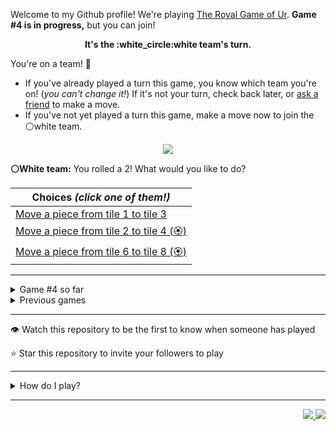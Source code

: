 Welcome to my Github profile!
We're playing
[The Royal Game of Ur](https://en.wikipedia.org/wiki/Royal_Game_of_Ur).
**Game #4 is in progress,** but you can join!

<p align="center">
  <b>It's the
  :white_circle:white
  team's turn.</b>
</p>

You're on a team! :wave:

* If you've already played a turn this game, you know which team you're on!
(_you can't change it!_)
If it's not your turn, check back later, or
[ask a
friend](https://twitter.com/share?text=I'm+playing+The+Royal+Game+of+Ur+on+a+GitHub+profile.+Take+your+turn+at+https://github.com/rossjrw/rossjrw+%23RoyalGameOfUr+%23github)
to make a move.
* If you've not yet played a turn this game, make a move now to join the
:white_circle:white
team.

<p align="center"><img src="https://raw.githubusercontent.com/rossjrw/rossjrw/play/games/current/board.553.svg"></p>

  **:white_circle:White team:**
  You rolled a 2!
What would you like to do?

| Choices *(click one of them!)* |
| --- |
  | [Move a piece from tile 1 to tile 3    ](https://github.com/rossjrw/rossjrw/issues/new?title=ur-move-2%401-0&amp;body=Press+Submit%21+You+don%27t+need+to+edit+this+text+or+do+anything+else.%0D%0A%0D%0ABe+aware+that+your+move+can+take+a+minute+or+two+to+process.) |
  | [Move a piece from tile 2 to tile 4 (:rosette:)   ](https://github.com/rossjrw/rossjrw/issues/new?title=ur-move-2%402-0&amp;body=Press+Submit%21+You+don%27t+need+to+edit+this+text+or+do+anything+else.%0D%0A%0D%0ABe+aware+that+your+move+can+take+a+minute+or+two+to+process.) |
  | [Move a piece from tile 6 to tile 8 (:rosette:)   ](https://github.com/rossjrw/rossjrw/issues/new?title=ur-move-2%406-0&amp;body=Press+Submit%21+You+don%27t+need+to+edit+this+text+or+do+anything+else.%0D%0A%0D%0ABe+aware+that+your+move+can+take+a+minute+or+two+to+process.) |

-----

<details><summary>Game #4 so far</summary>

## Who's on each team?

<table>
    <thead>
      <tr><th colspan=2>Players in this game</th></tr>
    </thead>
    <tbody>
      <tr>
        <td align="right"><b>Black team</b> :black_circle:</td>
        <td>:white_circle: <b> White team</b></td>
      </tr>
      <tr align="center">
        <td><b><a href="https://github.com/shpatrickguo">@shpatrickguo</a></b> (3)<br><b><a href="https://github.com/Hans5958">@Hans5958</a></b> (1)<br><b><a href="https://github.com/rossjrw">@rossjrw</a></b> (1)<br><b><a href="https://github.com/Devansh3712">@Devansh3712</a></b> (1)</td>
        <td><b><a href="https://github.com/1ethanhansen">@1ethanhansen</a></b> (8)<br><b><a href="https://github.com/BaptisteMartinet">@BaptisteMartinet</a></b> (1)<br><b><a href="https://github.com/russormes">@russormes</a></b> (1)</td>
      </tr>
    </tbody>
  </table>

## What's happened so far?

| Time | Turn | Event | Issue | Board |
| :---: | :---: | :--- | :---: | :---: |
  | 11th Feb 2021 18:31 | **0** | :white_circle: **[@1ethanhansen](https://github.com/1ethanhansen)** started a new game | [#536](https://github.com/rossjrw/rossjrw/issues/536) | [link](https://raw.githubusercontent.com/rossjrw/rossjrw/60752599aca5ea17fc8f07261f362da0d83aa07e/games/current/board.536.svg) |
  | 11th Feb 2021 18:32 | **1** | :white_circle: **[@BaptisteMartinet](https://github.com/BaptisteMartinet)** moved a white piece onto the board to position 1    | [#537](https://github.com/rossjrw/rossjrw/issues/537) | [link](https://raw.githubusercontent.com/rossjrw/rossjrw/15c82bc66492cf484565b3ae52869e9ae8f67b7f/games/current/board.537.svg) |
  | 12th Feb 2021 00:47 | **2** | :black_circle: **[@shpatrickguo](https://github.com/shpatrickguo)** moved a black piece onto the board to position 2    | [#540](https://github.com/rossjrw/rossjrw/issues/540) | [link](https://raw.githubusercontent.com/rossjrw/rossjrw/fc85337fadfb28ab997b07b5911539a9ab6b1b11/games/current/board.540.svg) |
  | 12th Feb 2021 05:00 | **3** | :white_circle: **[@1ethanhansen](https://github.com/1ethanhansen)** moved a white piece from position 1 to position 4  — claimed a rosette :rosette:  | [#541](https://github.com/rossjrw/rossjrw/issues/541) | [link](https://raw.githubusercontent.com/rossjrw/rossjrw/93e22eb32b9f95b19eab9f32338c22c0230d62dc/games/current/board.541.svg) |
  | 12th Feb 2021 05:02 | **4** | :white_circle: **[@1ethanhansen](https://github.com/1ethanhansen)** moved a white piece onto the board to position 1    | [#542](https://github.com/rossjrw/rossjrw/issues/542) | [link](https://raw.githubusercontent.com/rossjrw/rossjrw/77bd6640758924099a2d26dc08e4f4de07fb08e3/games/current/board.542.svg) |
  | 12th Feb 2021 10:34 | **5** | :black_circle: **[@Hans5958](https://github.com/Hans5958)** moved a black piece onto the board to position 1    | [#543](https://github.com/rossjrw/rossjrw/issues/543) | [link](https://raw.githubusercontent.com/rossjrw/rossjrw/0984d2339da9d61d407bd4ccfc935c9443f06a8f/games/current/board.543.svg) |
  | 12th Feb 2021 13:23 | **6** | :white_circle: **[@russormes](https://github.com/russormes)** moved a white piece from position 1 to position 2    | [#544](https://github.com/rossjrw/rossjrw/issues/544) |  |
  | 12th Feb 2021 15:50 | **7** | :black_circle: **[@rossjrw](https://github.com/rossjrw)** moved a black piece from position 2 to position 4  — claimed a rosette :rosette:  | [#545](https://github.com/rossjrw/rossjrw/issues/545) | [link](https://raw.githubusercontent.com/rossjrw/rossjrw/f187fdee61da212cd2edd5fd7f94e62bd5aa1c22/games/current/board.545.svg) |
  | 12th Feb 2021 15:50 | **8** | :black_circle:  The black team rolled a 0 and their turn was automatically passed | [#545](https://github.com/rossjrw/rossjrw/issues/545) |  |
  | 12th Feb 2021 16:15 | **9** | :white_circle: **[@1ethanhansen](https://github.com/1ethanhansen)** moved a white piece onto the board to position 3    | [#546](https://github.com/rossjrw/rossjrw/issues/546) | [link](https://raw.githubusercontent.com/rossjrw/rossjrw/96dd49ee14f08824113e3afe8d6d0d6011f31632/games/current/board.546.svg) |
  | 12th Feb 2021 16:15 | **10** | :black_circle:  The black team rolled a 0 and their turn was automatically passed | [#546](https://github.com/rossjrw/rossjrw/issues/546) | [link](https://raw.githubusercontent.com/rossjrw/rossjrw/f368cdd9c6045ee09763620b492a5f77d8ef4c60/games/current/board.546.svg) |
  | 12th Feb 2021 16:16 | **11** | :white_circle: **[@1ethanhansen](https://github.com/1ethanhansen)** moved a white piece from position 4 to position 7    | [#547](https://github.com/rossjrw/rossjrw/issues/547) | [link](https://raw.githubusercontent.com/rossjrw/rossjrw/cfa8b39f703ca873fdd562e3c1c658fd1be69dc5/games/current/board.547.svg) |
  | 13th Feb 2021 00:00 | **12** | :black_circle: **[@shpatrickguo](https://github.com/shpatrickguo)** moved a black piece from position 4 to position 7 — captured a white piece :crossed_swords:   | [#548](https://github.com/rossjrw/rossjrw/issues/548) | [link](https://raw.githubusercontent.com/rossjrw/rossjrw/83432a79fbe097f1ebfc5222f8548d47b091d37c/games/current/board.548.svg) |
  | 13th Feb 2021 00:01 | **13** | :white_circle: **[@1ethanhansen](https://github.com/1ethanhansen)** moved a white piece from position 3 to position 4  — claimed a rosette :rosette:  | [#549](https://github.com/rossjrw/rossjrw/issues/549) | [link](https://raw.githubusercontent.com/rossjrw/rossjrw/594790fee0af44aec431d00c9def030e045b38d5/games/current/board.549.svg) |
  | 13th Feb 2021 00:02 | **14** | :white_circle: **[@1ethanhansen](https://github.com/1ethanhansen)** moved a white piece from position 4 to position 6    | [#550](https://github.com/rossjrw/rossjrw/issues/550) | [link](https://raw.githubusercontent.com/rossjrw/rossjrw/43c9acf2987051f5806be60d3ac78ae6e916f897/games/current/board.550.svg) |
  | 13th Feb 2021 03:14 | **15** | :black_circle: **[@shpatrickguo](https://github.com/shpatrickguo)** moved a black piece from position 7 to position 9    | [#551](https://github.com/rossjrw/rossjrw/issues/551) | [link](https://raw.githubusercontent.com/rossjrw/rossjrw/52d3d34195d4f576b6b07dd78894a2b594f57bf2/games/current/board.551.svg) |
  | 13th Feb 2021 03:18 | **16** | :white_circle: **[@1ethanhansen](https://github.com/1ethanhansen)** moved a white piece onto the board to position 1    | [#552](https://github.com/rossjrw/rossjrw/issues/552) | [link](https://raw.githubusercontent.com/rossjrw/rossjrw/96ee36bff762370b21a49129afa3f6ed5eb348c9/games/current/board.552.svg) |
  | 13th Feb 2021 12:45 | **17** | :black_circle: **[@Devansh3712](https://github.com/Devansh3712)** moved a black piece from position 9 to position 10    | [#553](https://github.com/rossjrw/rossjrw/issues/553) |  |

</details>

<details><summary>Previous games</summary>

## Previous games

1. A game was started on 30th Jul 2020 by **[@rossjrw](https://github.com/rossjrw)** and ended on 4th Dec 2020. 
   * The :white_circle:white team won. 
   * 64 players played 166 moves across 4 months and 5 days. 
   * The :black_circle:black team captured 9 white pieces and claimed 12 rosettes. 
   * The :white_circle:white team captured 10 black pieces and claimed 18 rosettes. 
   * The MVP of the winning team was **[@1ethanhansen](https://github.com/1ethanhansen)**, who played 48 moves. 
   * The winning move was made by **[@qbtl](https://github.com/qbtl)** ([#269](https://github.com/rossjrw/rossjrw/issues/269)).
1. A game was started on 4th Dec 2020 by **[@1ethanhansen](https://github.com/1ethanhansen)** and ended on 11th Jan 2021. 
   * The :black_circle:black team won. 
   * 27 players played 145 moves across 1 month and 1 week. 
   * The :black_circle:black team captured 7 white pieces and claimed 16 rosettes. 
   * The :white_circle:white team captured 6 black pieces and claimed 14 rosettes. 
   * The MVP of the winning team was **[@shpatrickguo](https://github.com/shpatrickguo)**, who played 26 moves. 
   * The winning move was made by **[@shpatrickguo](https://github.com/shpatrickguo)** ([#424](https://github.com/rossjrw/rossjrw/issues/424)).
1. A game was started on 11th Jan 2021 by **[@BaptisteMartinet](https://github.com/BaptisteMartinet)** and ended on 11th Feb 2021. 
   * The :white_circle:white team won. 
   * 17 players played 118 moves across 1 month and 12 hours. 
   * The :black_circle:black team captured 2 white pieces and claimed 11 rosettes. 
   * The :white_circle:white team captured 8 black pieces and claimed 14 rosettes. 
   * The MVP of the winning team was **[@1ethanhansen](https://github.com/1ethanhansen)**, who played 45 moves. 
   * The winning move was made by **[@1ethanhansen](https://github.com/1ethanhansen)** ([#535](https://github.com/rossjrw/rossjrw/issues/535)).

</details>

-----

:eye: Watch this repository to be the first to know when someone has played

:star: Star this repository to invite your followers to play

-----

<details><summary>How do I play?</summary>

  It's the :white_circle:white team versus the :black_circle:black team.

  The turn starts by rolling 4 binary dice, which
  results in a number from 0 to 4. The current team gets to move one of their
  pieces by that many tiles.

  All of your pieces start on position 0 (the space just before tile 1). Your
  goal is to get all seven of them off the board by moving them onto position
  15 (the space just after tile 14). This is called **:rocket:ascending** a
  piece. You also want to prevent your opponent from :rocket:ascending their
  pieces.

  You will move your pieces along the tiles from tile 1 to tile 14. The tiles
  on your side of the board (tiles 1 through 4, 13, and 14) are safe — only
  your pieces can be there. However, the tiles in the middle (tiles 5 through
  12) are unsafe — your opponent's pieces can also be here. If one team's piece
  lands on the same tile as another team's piece, the piece that was landed on
  is **:crossed_swords:captured**! It goes all the way back to position 0.

  If you land on a **:rosette:rosette** (tiles 4, 8, and 14), your team gets to
  take another turn. Also, a piece that is on the :rosette:rosette on tile 8
  *cannot be :crossed_swords:captured*. A piece that's trying to capture it will
  simply bounce off onto tile 9.

  The first team to **:rocket:ascend** all seven of their pieces — that is,
  move them off the board onto position 15 — :crown:wins!

  Watch [Tom Scott play against Irving
  Finkel](https://www.youtube.com/watch?v=WZskjLq040I) in 2017.

  -----

  Playing Ur on my GitHub profile is easy. The dice have already been rolled
  for you — all you have to do is decide what to do with them.

  Anyone can join either team at any time, but once you're in a team, you're
  locked into it until the game ends. You can't play a move when it's the
  other team's turn.

  _([Before 2020-09-19](https://github.com/rossjrw/rossjrw/pull/133), your team
  was determined by your username. This is no longer the case.)_

  There will be a list of links below the board image with each possible move.
  Clicking one of those will take you to a page where you can create an Issue
  in this repository. The fields will already be filled in and all you have to
  do is click Submit.

  It will take a moment for Github Actions to acknowledge your move, but once
  it does, you'll see it react with the 'eyes' emoji (:eyes:). No more than a
  minute later it should react with the 'rocket' emoji (:rocket:) to let you
  know that your move was successful.

  If you don't see any of that, then something went wrong. Ping me in your
  issue by typing `cc @rossjrw`, and I'll take a look.

  Note that if your team has no possible moves — for example by rolling a 0 —
  your turn will be automatically skipped. The event log will let you know if
  this has happened.

  -----

  Check out the `source` branch of this repository for the source code and a
  little commentary on the inspiration behind this project.

</details>

-----

<p align="right">
  <a href="https://github.com/rossjrw/rossjrw/actions?query=workflow:build">
    <img src="https://github.com/rossjrw/rossjrw/workflows/build/badge.svg?branch=source"/>
  </a>
  <a href="https://github.com/rossjrw/rossjrw/actions?query=workflow:play">
    <img src="https://github.com/rossjrw/rossjrw/workflows/play/badge.svg?branch=play"/>
  </a>
</p>
